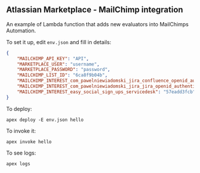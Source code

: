 Atlassian Marketplace - MailChimp integration
-----
An example of Lambda function that adds new evaluators into MailChimps Automation.

To set it up, edit `env.json` and fill in details:

```json
{
    "MAILCHIMP_API_KEY": "API",
    "MARKETPLACE_USER": "username",
    "MARKETPLACE_PASSWORD": "password",
    "MAILCHIMP_LIST_ID": "6ca8f9b04b",
    "MAILCHIMP_INTEREST_com_pawelniewiadomski_jira_confluence_openid_authentication_plugin": "f8f18bdac5",
    "MAILCHIMP_INTEREST_com_pawelniewiadomski_jira_jira_openid_authentication_plugin": "f8f18bdac5",
    "MAILCHIMP_INTEREST_easy_social_sign_ups_servicedesk": "57eadd3fcb"
}
```

To deploy:

`apex deploy -E env.json hello`

To invoke it:

`apex invoke hello`

To see logs:

`apex logs`